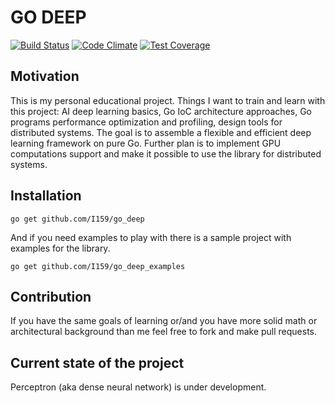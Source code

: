 # GO DEEP
[![Build Status](https://travis-ci.org/I159/go_deep.svg?branch=master)](https://travis-ci.org/I159/go_deep)
[![Code Climate](https://codeclimate.com/github/I159/go_deep/badges/gpa.svg)](https://codeclimate.com/github/I159/go_deep)
[![Test Coverage](https://codeclimate.com/github/I159/go_deep/badges/coverage.svg)](https://codeclimate.com/github/I159/go_deep/coverage)

## Motivation

This is my personal educational project. Things I want to train and learn with this project: AI deep learning basics, Go IoC architecture approaches, Go programs performance optimization and profiling, design tools for distributed systems. The goal is to assemble a flexible and efficient deep learning framework on pure Go. Further plan is to implement GPU computations support and make it possible to use the library for distributed systems.

## Installation

`go get github.com/I159/go_deep`

And if you need examples to play with there is a sample project with examples for the library.

`go get github.com/I159/go_deep_examples`

## Contribution

If you have the same goals of learning or/and you have more solid math or architectural background than me feel free to fork and make pull requests.

## Current state of the project

Perceptron (aka dense neural network) is under development.
